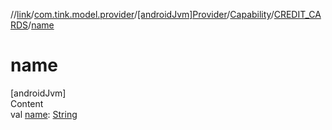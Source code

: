 //[link](../../../../index.md)/[com.tink.model.provider](../../../index.md)/[[androidJvm]Provider](../../index.md)/[Capability](../index.md)/[CREDIT_CARDS](index.md)/[name](name.md)



# name  
[androidJvm]  
Content  
val [name](name.md): [String](https://kotlinlang.org/api/latest/jvm/stdlib/kotlin/-string/index.html)  



